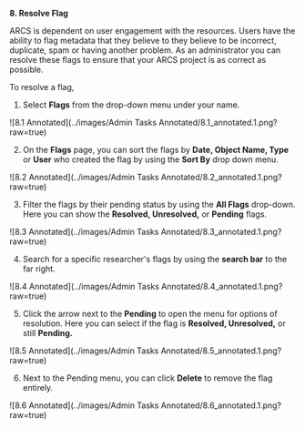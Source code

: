 **8. Resolve Flag**

ARCS is dependent on user engagement with the resources. Users have the ability to flag metadata that they believe to they believe to be incorrect, duplicate, spam or having another problem. As an administrator you can resolve these flags to ensure that your ARCS project is as correct as possible.

To resolve a flag,

1. Select **Flags** from the drop-down menu under your name.

![8.1 Annotated](../images/Admin Tasks Annotated/8.1_annotated.1.png?raw=true)

2. On the **Flags** page, you can sort the flags by **Date, Object Name, Type** or **User** who created the flag by using the **Sort By** drop down menu.

![8.2 Annotated](../images/Admin Tasks Annotated/8.2_annotated.1.png?raw=true)

3. Filter the flags by their pending status by using the **All Flags** drop-down. Here you can show the **Resolved, Unresolved,** or **Pending** flags.

![8.3 Annotated](../images/Admin Tasks Annotated/8.3_annotated.1.png?raw=true)

4. Search for a specific researcher's flags by using the **search bar** to the far right.

![8.4 Annotated](../images/Admin Tasks Annotated/8.4_annotated.1.png?raw=true)

5. Click the arrow next to the **Pending** to open the menu for options of resolution. Here you can select if the flag is **Resolved, Unresolved,** or still **Pending.**

![8.5 Annotated](../images/Admin Tasks Annotated/8.5_annotated.1.png?raw=true)

6. Next to the Pending menu, you can click **Delete** to remove the flag entirely.

![8.6 Annotated](../images/Admin Tasks Annotated/8.6_annotated.1.png?raw=true)
